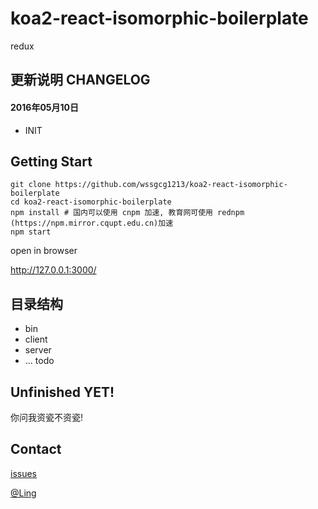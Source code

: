 # **koa2-react-isomorphic-boilerplate**

redux



## 更新说明 CHANGELOG

#### 2016年05月10日

- INIT

## Getting Start

```
git clone https://github.com/wssgcg1213/koa2-react-isomorphic-boilerplate
cd koa2-react-isomorphic-boilerplate
npm install # 国内可以使用 cnpm 加速, 教育网可使用 rednpm (https://npm.mirror.cqupt.edu.cn)加速
npm start
```

open in browser

http://127.0.0.1:3000/ 



## 目录结构

- bin
- client
- server
- ... todo





## Unfinished YET!

你问我资瓷不资瓷!




## Contact

[issues](https://github.com/17koa/koa2-startkit/issues)

[@Ling](https://github.com/wssgcg1213)    